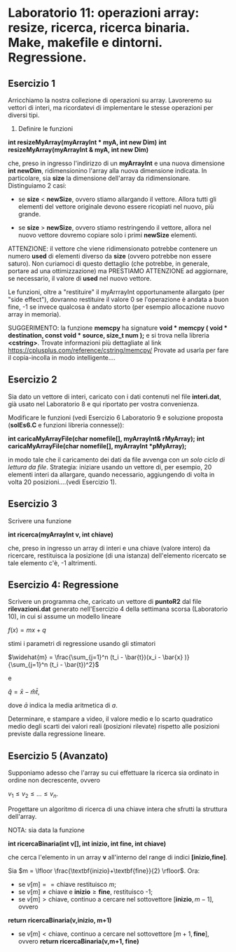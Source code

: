 # Laboratorio 11: operazioni array: resize, ricerca, ricerca binaria. Make, makefile e dintorni. Regressione.

## Esercizio 1
Arricchiamo la nostra collezione di operazioni su array. Lavoreremo su vettori di interi, ma ricordatevi di implementare le stesse operazioni per diversi tipi.

1. Definire le funzioni 

__int resizeMyArray(myArrayInt * myA, int new Dim)__ 
__int resizeMyArray(myArrayInt & myA, int new Dim)__ 

che, preso in ingresso l'indirizzo di un __myArrayInt__ e una nuova dimensione __int newDim__, ridimensionino l'array alla nuova dimensione indicata. In particolare, sia __size__ la dimensione dell'array da ridimensionare. Distinguiamo 2 casi: 

- se __size__ < __newSize__, ovvero stiamo allargando il vettore. Allora tutti gli elementi del vettore originale devono essere ricopiati nel nuovo, più grande.

- se __size__ > __newSize__, ovvero stiamo restringendo il vettore, allora nel nuovo vettore dovremo copiare solo i primi __newSize__ elementi.

ATTENZIONE: il vettore che viene ridimensionato potrebbe contenere un numero __used__ di elementi diverso da __size__ (ovvero potrebbe non essere saturo). Non curiamoci di questo dettaglio (che potrebbe, in generale, portare ad una ottimizzazione) ma PRESTIAMO ATTENZIONE ad aggiornare, se necessario, il valore di __used__ nel nuovo vettore.

Le funzioni, oltre a "restituire"  il myArrrayInt opportunamente allargato (per "side effect"), dovranno restituire il valore 0 se l'operazione è andata a buon fine, -1 se invece qualcosa è andato storto (per esempio allocazione nuovo array in memoria).

SUGGERIMENTO:  la funzione __memcpy__  ha signature
__void * memcpy ( void * destination, const void * source, size_t num );__
e si trova nella libreria __\<cstring\>__. Trovate informazioni più dettagliate al link https://cplusplus.com/reference/cstring/memcpy/
Provate ad usarla per fare il copia-incolla in modo intelligente....



## Esercizio 2

Sia dato un vettore di interi, caricato con i dati contenuti nel file __interi.dat__, già usato nel Laboratorio 8 e qui riportato per vostra convenienza.

Modificare le funzioni (vedi Esercizio 6 Laboratorio 9 e soluzione proposta (__solEs6.C__ e funzioni libreria connesse)): 

__int caricaMyArrayFile(char nomefile[], myArrayInt& rMyArray);__
__int caricaMyArrayFile(char nomefile[], myArrayInt *pMyArray);__

in modo tale che il caricamento dei dati da file avvenga con _un solo ciclo di lettura da file_. Strategia: iniziare usando un vettore di, per esempio, 20 elementi interi da allargare, quando necessario, aggiungendo di volta in volta 20 posizioni....(vedi Esercizio 1).

## Esercizio 3

Scrivere una funzione 

__int ricerca(myArrayInt v, int chiave)__

che, preso in ingresso un array di interi e una chiave (valore intero) da ricercare, restituisca la posizione (di una istanza) dell'elemento ricercato se tale elemento c'è, -1 altrimenti.


## Esercizio 4: Regressione
Scrivere un programma che, caricato un vettore di __puntoR2__ dal file __rilevazioni.dat__ generato nell'Esercizio 4 della settimana scorsa (Laboratorio 10), in cui si assume un modello lineare

$f(x) = m x + q$

stimi i parametri di regressione usando gli stimatori


$\widehat{m} = \frac{\sum_{j=1}^n (t_i - \bar{t})(x_i - \bar{x} )}{\sum_{j=1}^n (t_i - \bar{t})^2}$

e

$\widehat{q} = \bar{x} - \widehat{m}\bar{t}$,

dove $\bar{a}$ indica la media aritmetica di $a$.

Determinare, e stampare a video, il valore medio e lo scarto quadratico medio degli scarti dei valori reali (posizioni rilevate) rispetto alle posizioni previste dalla regressione lineare. 

## Esercizio 5 (Avanzato)

Supponiamo adesso che l'array su cui effettuare la ricerca sia ordinato in ordine non decrescente, ovvero 

$v_1 \leq v_2 \leq \ldots \leq v_n$.

Progettare un algoritmo di ricerca di una chiave intera che sfrutti la struttura dell'array. 

NOTA: sia data la funzione

__int ricercaBinaria(int v[], int inizio, int fine, int chiave)__

che cerca l'elemento in un array __v__ all'interno del range di indici __[inizio,fine]__. 

Sia $m = \lfloor \frac{\textbf{inizio}+\textbf{fine}}{2} \rfloor$. Ora:
- se $v[m] == \text{chiave}$ restituisco $m$;
- se $v[m] \neq \text{chiave}$ e $\textbf{inizio} \geq \textbf{fine}$, restituisco -1;
- se $v[m] > \text{chiave}$, continuo a cercare nel sottovettore $[\textbf{inizio},m-1]$, ovvero

 __return ricercaBinaria(v,inizio, m+1)__

- se $v[m] < \text{chiave}$, continuo a cercare nel sottovettore $[m+1,\textbf{fine}]$, ovvero 
 __return ricercaBinaria(v,m+1, fine)__
